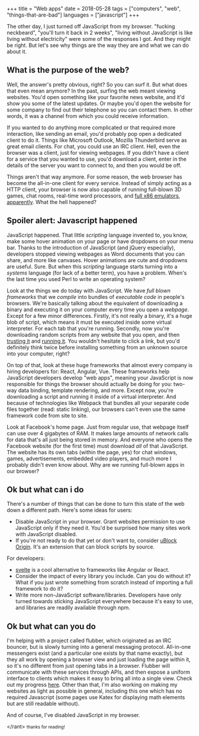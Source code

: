 +++
title = "Web apps"
date = 2018-05-28
tags = ["computers", "web", "things-that-are-bad"]
languages = ["javascript"]
+++

The other day, I just turned off JavaScript from my browser. <!--more--> "fucking neckbeard", "you'll turn it back in 2 weeks", "living without JavaScript is like living without electricity" were some of the responses I got. And they might be right. But let's see why things are the way they are and what we can do about it.

## What is the purpose of the web?

Well, the answer's pretty obvious, right? So you can surf it. But what does that even mean anymore? In the past, surfing the web meant viewing websites. You'd open something like your favorite news website, and it'd show you some of the latest updates. Or maybe you'd open the website for some company to find out their telephone so you can contact them. In other words, it was a channel from which you could receive information.

If you wanted to do anything more complicated or that required more interaction, like sending an email, you'd probably pop open a dedicated client to do it. Things like Microsoft Outlook, Mozilla Thunderbird serve as great email clients. For chat, you could use an IRC client. Hell, even the browser was a client, just for viewing webpages. If you didn't have a client for a service that you wanted to use, you'd download a client, enter in the details of the server you want to connect to, and then you would be off.

Things aren't that way anymore. For some reason, the web browser has become the all-in-one client for every service. Instead of simply acting as a HTTP client, your browser is now also capable of running full-blown 3D games, chat rooms, real-time word processors, and [full x86 emulators, apparently](http://copy.sh/v86/). What the hell happened?

## Spoiler alert: Javascript happened

JavaScript happened. That little _scripting_ language invented to, you know, make some hover animation on your page or have dropdowns on your menu bar. Thanks to the introduction of JavaScript (and jQuery especially), developers stopped viewing webpages as Word documents that you can share, and more like canvases. Hover animations are cute and dropdowns are useful. Sure. But when this _scripting_ language starts turning into a _systems_ language (for lack of a better term), you have a problem. When's the last time you used Perl to write an operating system?

Look at the things we do today with JavaScript. We have _full blown frameworks_ that we _compile_ into bundles of _executable code_ in people's browsers. We're basically talking about the equivalent of downloading a binary and executing it on your computer every time you open a _webpage_. Except for a few minor differences. Firstly, it's not really a binary, it's a huge blob of script, which means it must be executed inside some virtual interpreter. For each tab that you're running. Secondly, now you're downloading random scripts from any website that you open, and then [trusting it](https://superlogout.com/) and [running it][1]. You wouldn't hesitate to click a link, but you'd definitely think twice before installing something from an unknown source into your computer, right?

On top of that, look at these huge frameworks that almost every company is hiring developers for: React, Angular, Vue. These frameworks help JavaScript developers develop "web apps", meaning your JavaScript is now responsible for things the browser should actually be doing for you: two-way data binding, template rendering, and more. Except now, you're downloading a script and running it inside of a virtual interpreter. And because of technologies like Webpack that bundles all your separate code files together (read: static linking), our browsers can't even use the same framework code from site to site.

Look at Facebook's home page. Just from regular use, that webpage itself can use over 4 gigabytes of RAM. It makes large amounts of network calls for data that's all just being stored in memory. And everyone who opens the Facebook website (for the first time) must download _all_ of that JavaScript. The website has its own tabs (within the page, yes) for chat windows, games, advertisements, embedded video players, and much more I probably didn't even know about. Why are we running full-blown apps in our browser?

## Ok but what can i do

There's a number of things that can be done to turn this state of the web down a different path. Here's some ideas for users:

- Disable JavaScript in your browser. Grant websites permission to use JavaScript only if they need it. You'd be surprised how many sites work with JavaScript disabled.
- If you're not ready to do that yet or don't want to, consider [uBlock Origin](https://chrome.google.com/webstore/detail/ublock-origin/cjpalhdlnbpafiamejdnhcphjbkeiagm?hl=en). It's an extension that can block scripts by source.

For developers:

- [svelte](https://svelte.technology/) is a cool alternative to frameworks like Angular or React.
- Consider the impact of every library you include. Can you do without it? What if you just wrote something from scratch instead of importing a full framework to do it?
- Write more non-JavaScript software/libraries. Developers have only turned towards sticking JavaScript everywhere because it's easy to use, and libraries are readily available through npm.

## Ok but what can you do

I'm helping with a project called flubber, which originated as an IRC bouncer, but is slowly turning into a general messaging protocol. All-in-one messengers exist (and a particular one exists by that name exactly), but they all work by opening a browser view and just loading the page within it, so it's no different from just opening tabs in a browser. Flubber will communicate with these services through APIs, and then expose a uniform interface to clients which makes it easy to bring all into a single view. Check out my progress [here](https://github.com/iptq/flubber). Other than that, I'm also working on making my websites as light as possible in general, including this one which has no required Javascript (some pages use Katex for displaying math elements but are still readable without).

And of course, I've disabled JavaScript in my browser.

\</rant\> <small>thanks for reading!</small>

[1]: https://web.archive.org/web/20190429040938/https://coinhive.com/
